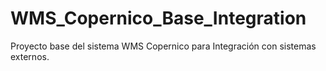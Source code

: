 # WMS_Copernico_Base_Integration
Proyecto base del sistema WMS Copernico para Integración con sistemas externos.
